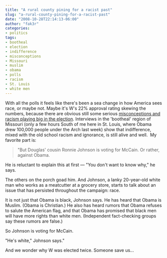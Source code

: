 ```yaml
---
title: "A rural county pining for a racist past"
slug: "a-rural-county-pining-for-a-racist-past"
date: "2008-10-28T22:14:13-06:00"
author: "fak3r"
categories:
- politics
tags:
- bootheal
- election
- indifference
- misconceptions
- Missouri
- muslim
- obama
- polls
- racism
- St. Louis
- white men
---
```




With all the polls it feels like there's been a sea change in how America sees race, or maybe not. Maybe it's W's 22% approval rating skewing the numbers, because there are obvious still some serious [misconceptions and racism playing big in the election](http://www.stltoday.com/stltoday/news/stories.nsf/politics/story/73C5ADD047F20A6F862574EF000CAF3E?OpenDocument).  Interviews in the 'bootheal' region of Missouri (only a few hours South of me here in St. Louis, where Obama drew 100,000 people under the Arch last week) show that indifference, mixed with the old school racism and ignorance, is still alive and well.   My favorite part is:


> "But Douglas' cousin Ronnie Johnson is voting for McCain. Or rather, against Obama.

He is reluctant to explain this at first — "You don't want to know why," he says.

The others on the porch goad him. And Johnson, a lanky 20-year-old  white man who works as a meatcutter at a grocery store, starts to talk about an issue that has persisted throughout the campaign: race.

It is not just that Obama is black, Johnson says. He has heard that Obama is Muslim. (Obama is Christian.) He also has heard rumors that Obama refuses to salute the American flag, and that Obama has promised that black men will have more rights than white men. (Independent fact-checking groups say these rumors are false.)

So Johnson is voting for McCain.

"He's white," Johnson says."


And we wonder why W was elected twice.  Someone save us...
